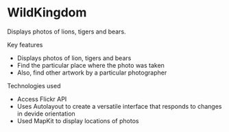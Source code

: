 WildKingdom
===========
Displays photos of lions, tigers and bears. 

Key features

   - Displays photos of lion, tigers and bears
   - Find the particular place where the photo was taken
   - Also, find other artwork by a particular photographer
   
Technologies used

   - Access Flickr API
   - Uses Autolayout to create a versatile interface that responds to changes in devide orientation
   - Used MapKit to display locations of photos
   
   

